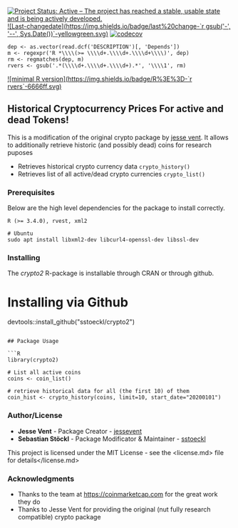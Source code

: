 [![Project Status: Active – The project has reached a stable, usable state and is being actively developed.](https://www.repostatus.org/badges/latest/active.svg)](https://www.repostatus.org/#active)
[![Last-changedate](https://img.shields.io/badge/last%20change-`r gsub('-', '--', Sys.Date())`-yellowgreen.svg)](/commits/master)
[![codecov](https://codecov.io/gh/sstoeckl/crypto2/branch/master/graph/badge.svg)](https://codecov.io/gh/sstoeckl/crypto2)
```{r, echo = FALSE}                                                                                   
dep <- as.vector(read.dcf('DESCRIPTION')[, 'Depends'])                                                     
m <- regexpr('R *\\\\(>= \\\\d+.\\\\d+.\\\\d+\\\\)', dep)                                            
rm <- regmatches(dep, m)                                                                                     
rvers <- gsub('.*(\\\\d+.\\\\d+.\\\\d+).*', '\\\\1', rm)                                                 
```                                                                                                           
[![minimal R version](https://img.shields.io/badge/R%3E%3D-`r rvers`-6666ff.svg)](https://cran.r-project.org/)

## Historical Cryptocurrency Prices For active and dead Tokens!

This is a modification of the original crypto package by [jesse vent](https://github.com/JesseVent/crypto). It allows to additionally retrieve historic (and possibly dead) coins for research puposes

- Retrieves historical crypto currency data `crypto_history()`
- Retrieves list of all active/dead crypto currencies `crypto_list()`

### Prerequisites

Below are the high level dependencies for the package to install correctly.

```
R (>= 3.4.0), rvest, xml2

# Ubuntu 
sudo apt install libxml2-dev libcurl4-openssl-dev libssl-dev
```

### Installing

The _crypto2_ R-package is installable through CRAN or through github.

# Installing via Github
devtools::install_github("sstoeckl/crypto2")
```

## Package Usage

```R
library(crypto2)

# List all active coins
coins <- coin_list()

# retrieve historical data for all (the first 10) of them
coin_hist <- crypto_history(coins, limit=10, start_date="20200101")

```

### Author/License

- **Jesse Vent** - Package Creator - [jessevent](https://github.com/jessevent)
- **Sebastian Stöckl** - Package Modificator & Maintainer - [sstoeckl](https://github.com/sstoeckl)

This project is licensed under the MIT License - see the
<license.md> file for details</license.md>

### Acknowledgments

- Thanks to the team at <https://coinmarketcap.com> for the great work they do
- Thanks to Jesse Vent for providing the original (nut fully research compatible) crypto package
